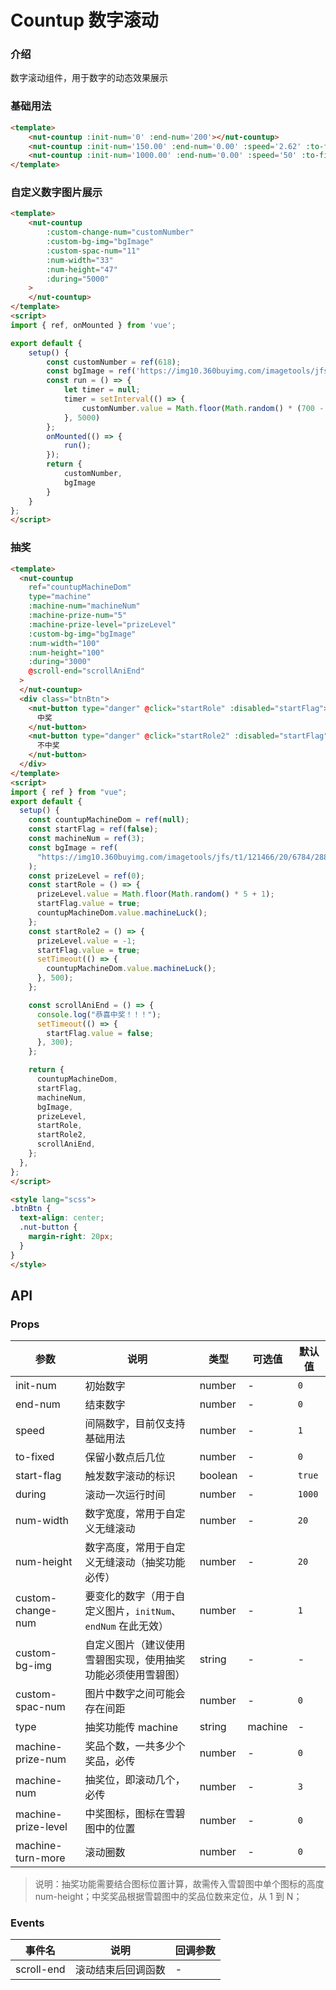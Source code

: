 # Countup 数字滚动

### 介绍

数字滚动组件，用于数字的动态效果展示

### 基础用法

```html
<template>
    <nut-countup :init-num='0' :end-num='200'></nut-countup>
    <nut-countup :init-num='150.00' :end-num='0.00' :speed='2.62' :to-fixed='2'></nut-countup>
    <nut-countup :init-num='1000.00' :end-num='0.00' :speed='50' :to-fixed='2'></nut-countup>
</template>
```

### 自定义数字图片展示

```html
<template>
    <nut-countup
        :custom-change-num="customNumber"
        :custom-bg-img="bgImage"
        :custom-spac-num="11"
        :num-width="33"
        :num-height="47"
        :during="5000"
    >
    </nut-countup>
</template>
<script>
import { ref, onMounted } from 'vue';

export default {
    setup() {
        const customNumber = ref(618);
        const bgImage = ref('https://img10.360buyimg.com/imagetools/jfs/t1/133024/3/2251/2646/5ee7549aE8dc02d7e/de6901b6c72db396.png');
        const run = () => {
            let timer = null;
            timer = setInterval(() => {
                customNumber.value = Math.floor(Math.random() * (700 - 100 + 1) + 100);
            }, 5000)
        };
        onMounted(() => {
            run();
        });
        return {
            customNumber,
            bgImage
        }
    }
};
</script>
```

### 抽奖

```html
<template>
  <nut-countup
    ref="countupMachineDom"
    type="machine"
    :machine-num="machineNum"
    :machine-prize-num="5"
    :machine-prize-level="prizeLevel"
    :custom-bg-img="bgImage"
    :num-width="100"
    :num-height="100"
    :during="3000"
    @scroll-end="scrollAniEnd"
  >
  </nut-countup>
  <div class="btnBtn">
    <nut-button type="danger" @click="startRole" :disabled="startFlag">
      中奖
    </nut-button>
    <nut-button type="danger" @click="startRole2" :disabled="startFlag">
      不中奖
    </nut-button>
  </div>
</template>
<script>
import { ref } from "vue";
export default {
  setup() {
    const countupMachineDom = ref(null);
    const startFlag = ref(false);
    const machineNum = ref(3);
    const bgImage = ref(
      "https://img10.360buyimg.com/imagetools/jfs/t1/121466/20/6784/28830/5f06e7f2Edbb8998c/9bdd9e7b24dff9fe.png"
    );
    const prizeLevel = ref(0);
    const startRole = () => {
      prizeLevel.value = Math.floor(Math.random() * 5 + 1);
      startFlag.value = true;
      countupMachineDom.value.machineLuck();
    };
    const startRole2 = () => {
      prizeLevel.value = -1;
      startFlag.value = true;
      setTimeout(() => {
        countupMachineDom.value.machineLuck();
      }, 500);
    };

    const scrollAniEnd = () => {
      console.log("恭喜中奖！！！");
      setTimeout(() => {
        startFlag.value = false;
      }, 300);
    };

    return {
      countupMachineDom,
      startFlag,
      machineNum,
      bgImage,
      prizeLevel,
      startRole,
      startRole2,
      scrollAniEnd,
    };
  },
};
</script>

<style lang="scss">
.btnBtn {
  text-align: center;
  .nut-button {
    margin-right: 20px;
  }
}
</style>

```

## API

### Props

| 参数                | 说明                                                      | 类型    | 可选值  | 默认值 |
|---------------------|---------------------------------------------------------|---------|---------|--------|
| init-num            | 初始数字                                                  | number  | -       | `0`    |
| end-num             | 结束数字                                                  | number  | -       | `0`    |
| speed               | 间隔数字，目前仅支持基础用法                               | number  | -       | `1`    |
| to-fixed            | 保留小数点后几位                                          | number  | -       | `0`    |
| start-flag          | 触发数字滚动的标识                                        | boolean | -       | `true` |
| during              | 滚动一次运行时间                                          | number  | -       | `1000` |
| num-width           | 数字宽度，常用于自定义无缝滚动                             | number  | -       | `20`   |
| num-height          | 数字高度，常用于自定义无缝滚动（抽奖功能必传）               | number  | -       | `20`   |
| custom-change-num   | 要变化的数字（用于自定义图片，`initNum`、`endNum` 在此无效）  | number  | -       | `1`    |
| custom-bg-img       | 自定义图片（建议使用雪碧图实现，使用抽奖功能必须使用雪碧图） | string  | -       | -      |
| custom-spac-num     | 图片中数字之间可能会存在间距                              | number  | -       | `0`    |
| type                | 抽奖功能传 machine                                        | string  | machine | -      |
| machine-prize-num   | 奖品个数，一共多少个奖品，必传                              | number  | -       | `0`    |
| machine-num         | 抽奖位，即滚动几个，必传                                    | number  | -       | `3`    |
| machine-prize-level | 中奖图标，图标在雪碧图中的位置                             | number  | -       | `0`    |
| machine-turn-more   | 滚动圈数                                                  | number  | -       | `0`    |

> 说明：抽奖功能需要结合图标位置计算，故需传入雪碧图中单个图标的高度 num-height；中奖奖品根据雪碧图中的奖品位数来定位，从 1 到 N；

### Events

| 事件名     | 说明               | 回调参数 |
|------------|------------------|----------|
| scroll-end | 滚动结束后回调函数 | -        |
